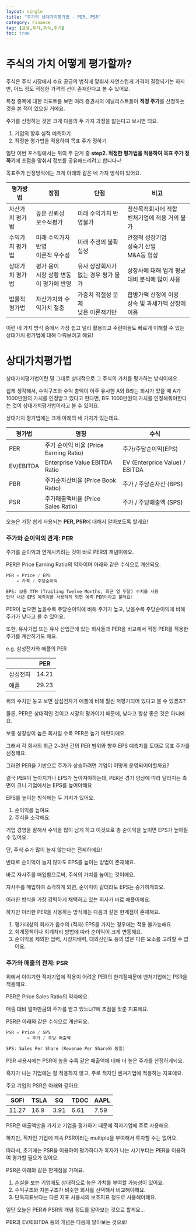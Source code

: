 ```yaml
---
layout: single
title: "주가의 상대가치평가법 - PER, PSR"
category: Finance
tag: [금융,투자,주식,주가]
toc: true
---
```


# 주식의 가치 어떻게 평가할까?

주식은 주식 시장에서 수요 공급의 법칙에 맞춰서 자연스럽게 가격이 결정되기는 하지만, 어느 정도 적정한 가격의 선이 존재한다고 볼 수 있어요. 

특정 종목에 대한 리포트를 보면 여러 증권사의 애널리스트들이 <strong>적정 주가</strong>를 산정하는 것을 본 적이 있으실 거에요.

주가를 산정하는 것은 크게 다음의 두 가지 과정을 밟는다고 보시면 되요.

1. 기업의 향후 실적 예측하기
2. 적정한 평가법을 적용하여 목표 주가 정하기

일단 이번 포스팅에서는 위의 두 단계 중 <strong>step2. 적정한 평가법을 적용하여 목표 주가 정하기</strong>에 초점을 맞춰서 정보를 공유해드리려고 합니다~!

목표주가 산정방식에는 크게 아래와 같은 네 가지 방식이 있어요.

| 평가방법 | 장점 | 단점 | 비고 |
| ------ | -- | ----| ----|
| 자산가치 평가법 | 높은 신뢰성<br>보수적평가 | 미래 수익가치 반영불가 | 청산목적회사에 적합<br>벤처기업에 적용 거의 불가 |
| 수익가치 평가법 | 미래 수익가치 반영<br>이론적 우수성 | 미래 추정의 불확실성 | 안정적 성장기업<br>성숙기 산업<br>M&A등 협상 |
| 상대가치 평가법 | 평가 용이<br>시장 상황 변동이 평가에 반영 | 유사 상장회사가 없는 경우 평가 불가 | 상장사에 대해 업계 평균 대비 분석에 많이 사용|
| 법률적 평가법 | 자산가치와 수익가치 절충 | 가중치 적절성 문제<br>낮은 이론적기반 | 합병가액 산정에 이용<br>상속 및 과세가액 산정에 이용 |

이런 네 가지 방식 중에서 가장 쉽고 널리 활용되고 주린이들도 빠르게 이해할 수 있는 상대가치 평가법에 대해 다뤄보려고 해요!

# 상대가치평가법

상대가치평가법이란 말 그대로 상대적으로 그 주식의 가치를 평가하는 방식이에요. 

쉽게 생각해서, 수익구조와 수익 총액이 아주 유사한 A와 B라는 회사가 있을 때 A가 1000만원의 가치를 인정받고 있다고 한다면, B도 1000만원의 가치를 인정해줘야한다는 것이 상대가치평가법이라고 볼 수 있어요.

상대가치 평가법에는 크게 아래의 네 가지가 있는데요.

| 평가법 | 명칭 | 수식 |
| ----- | ---| ----|
| PER | 주가 순이익 비율 (Price Earning Ratio) | 주가/주당순이익(EPS) |
| EV/EBITDA | Enterprise Value EBITDA Ratio | EV (Enterprice Value) / EBITDA |
| PBR | 주가순자산비율 (Price Book Ratio) | 주가 / 주당순자산 (BPS) |
| PSR | 주가매출액비율 (Price Sales Ratio) | 주가 / 주당매출액 (SPS) |

오늘은 가장 쉽게 사용되는 <strong>PER, PSR</strong>에 대해서 알아보도록 할게요!


### 주가와 순이익의 관계: PER

주가를 순이익과 연계시키려는 것이 바로 PER의 개념이에요.

PER은 Price Earning Ratio의 약자이며 아래와 같은 수식으로 계산되요.

```python
PER = Price / EPS
    = 가격 / 주당순이익

EPS: 보통 TTM (Trailing Twelve Months, 최근 열 두달) 수치를 사용
만약 내년 EPS 예측치를 사용하게 되면 예측 PER이라고 불러요!
```

PER이 높으면 높을수록 주당순이익에 비해 주가가 높고, 낮을수록 주당순이익에 비해 주가가 낮다고 볼 수 있어요.

또한, 유사기업 또는 유사 산업군에 있는 회사들과 PER을 비교해서 적정 PER를 적용한 주가를 계산하기도 해요.

e.g. 삼성전자와 애플의 PER

|  | PER |
| --- | --- |
| 삼성전자 | 14.21 |
| 애플 | 29.23 |

위의 수치만 놓고 보면 삼섬전자가 애플에 비해 훨씬 저평가되어 있다고 볼 수 있겠죠?

물론, PER은 상대적인 것이고 시장의 평가이기 때문에, 낮다고 항상 좋은 것은 아니에요.

보통 성장성이 높은 회사일 수록 PER은 높기 마련이에요.

그래서 각 회사의 최근 2~3년 간의 PER 범위와 향후 EPS 예측치를 토대로 목표 주가를 선정해요.

그러면 PER을 기반으로 주가가 상승하려면 기업이 어떻게 운영되어야할까요?

결국 PER이 높아지거나 EPS가 높아져야하는데, PER은 경기 양상에 따라 달라지는 측면이 크니 기업에서는 EPS를 높여야해요

EPS를 높이는 방식에는 두 가지가 있어요.

1. 순이익를 높여요.
2. 주식을 소각해요.

기업 경영을 잘해서 수익을 많이 남게 하고 이것으로 총 순이익을 높이면 EPS가 높아질 수 있어요.

단, 주식 수가 많이 늘지 않는다는 전제하에요!

반대로 순이익이 늘지 않아도 EPS를 높이는 방법이 존재해요.

바로 자사주를 매입함으로써, 주식의 가치를 높이는 것이에요.

자사주를 매입하여 소각하게 되면, 순이익이 같더라도 EPS는 증가하게되요.

이러한 방식을 가장 강력하게 채택하고 있는 회사가 바로 애플이에요.

하지만 이러한 PER을 사용하는 방식에는 다음과 같은 한계점이 존재해요.

1. 평가대상의 회사가 음수의 (적자) EPS를 가지는 경우에는 적용 불가능해요.
2. 회계정책이나 회계처리 방법에 따라 순이익이 크게 변동해요.
3. 순이익을 제외한 업력, 시장지배력, 대외신인도 등의 많은 다른 요소를 고려할 수 없어요.

### 주가와 매출의 관계: PSR

위에서 이야기한 적자기업에 적용이 어려운 PER의 한계점때문에 벤처기업에는 PSR을 적용해요.

PSR은 Price Sales Ratio의 약자에요.

매출 대비 얼마만큼의 주가를 받고 있느냐?에 초점을 맞춘 지표에요.

PSR은 아래와 같은 수식으로 계산되요.

```python
PSR = Price / SPS
		= 주가 / 주당 매출액

SPS: Sales Per Share (Revenue Per Share와 동일)
```

PSR 사용시에는 PSR이 높을 수록 같은 매출액에 대해 더 높은 주가를 산정하게되요.

흑자가 나는 기업에는 잘 적용하지 않고, 주로 적자인 벤쳐기업에 적용하는 지표에요.

주요 기업의 PSR은 아래와 같아요.

| SOFI | TSLA | SQ | TDOC | AAPL |
| --- | --- | --- | --- | --- |
| 11.27 | 16.9 | 3.91 | 6.61 | 7.59 |

PSR은 매출액만을 가지고 기업을 평가하기 때문에 적자기업에 주로 사용해요.

하지만, 적자인 기업에 계속 PSR이라는 multiple을 부여해서 투자할 수는 없어요.

따라서, 초기에는 PSR을 이용하여 평가하다가 흑자가 나는 시기부터는 PER을 이용하여 평가할 필요가 있어요.

PSR은 아래와 같은 한계점을 가져요.

1. 손실을 보는 기업에도 상대적으로 높은 가치를 부여할 가능성이 있어요.
2. 수익구조와 자본구조가 비슷한 회사를 선택해서 비교해야해요.
3. 단독지표보다는 다른 지표 사용시의 보조지표 정도로 사용해야해요.

일단 오늘은 PER과 PSR의 개념 정도를 알아보는 것으로 할게요...

PBR과 EV/EBITDA 등의 개념은 다음에 알아보는 것으로!